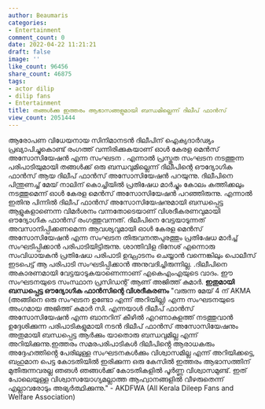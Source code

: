 ```yaml
---
author: Beaumaris
categories:
- Entertainment
comment_count: 0
date: 2022-04-22 11:21:21
draft: false
image: ''
like_count: 96456
share_count: 46875
tags:
- actor dilip
- dilip fans
- Entertainment
title: തങ്ങൾക്കു ഇത്തരം ആഭാസങ്ങളുമായി ബന്ധമില്ലെന്ന് ദിലീപ് ഫാൻസ്‌
view_count: 2051444
---
```


ആരോപണ വിധേയനായ സിനിമാനടൻ ദിലീപിന് ഐക്യദാർഢ്യം പ്രഖ്യാപിച്ചുകൊണ്ട് രംഗത്ത് വന്നിരിക്കുകയാണ് ഓൾ കേരള മെൻസ് അസോസിയേഷൻ എന്ന സംഘടന . എന്നാൽ പ്രസ്തുത സംഘടന നടത്തുന്ന പരിപാടിയുമായി തങ്ങൾക്ക് ഒരു ബന്ധവുമില്ലെന്ന് ദിലീപിന്റെ ഔദ്യോഗിക ഫാൻസ് ആയ ദിലീപ് ഫാൻസ് അസോസിയേഷൻ പറയുന്നു. ദിലീപിനെ പിന്തുണച്ച് മേയ് നാലിന് കൊച്ചിയിൽ പ്രതിഷേധ മാർച്ചും കോലം കത്തിക്കലും നടത്തുമെന്ന് ഓൾ കേരള മെൻസ് അസോസിയേഷൻ പറഞ്ഞിരുന്നു. എന്നാൽ ഇതിനു പിന്നിൽ ദിലീപ് ഫാൻസ് അസോസിയേഷനുമായി ബന്ധപ്പെട്ട ആളുകളാണെന്ന വിമർശനം വന്നതോടെയാണ് വിശദീകരണവുമായി ഔദ്യോഗിക ഫാൻസ്‌ രംഗത്തുവന്നത്. ദിലീപിനെ വേട്ടയാടുന്നത് അവസാനിപ്പിക്കണമെന്ന ആവശ്യവുമായി ഓള്‍ കേരള മെന്‍സ് അസോസിയേഷന്‍ എന്ന സംഘടന തിരുവനന്തപുരത്തും പ്രതിഷേധ മാർച്ച് സംഘടിപ്പിക്കാന്‍ പരിപാടിയിട്ടിരുന്നു. ശാന്തിവിള ദിനേശ് എന്നൊരു സംവിധായകൻ പ്രതിഷേധ പരിപാടി ഉദ്ഘാടനം ചെയ്യാൻ വന്നെങ്കിലും പൊലീസ് ഇടപെട്ട് ആ പരിപാടി സംഘടിപ്പിക്കാൻ അനുവദിച്ചിരുന്നില്ല. .ദിലീപിനെ അകാരണമായി വേട്ടയാടുകയാണെന്നാണ് എകെഎംഎയുടെ വാദം. ഈ സംഘടനയുടെ സംസ്ഥാന പ്രസിഡന്റ് ആണ് അജിത്ത് കുമാര്‍. **ഇതുമായി ബന്ധപ്പെട്ട ഔദ്യോഗിക ഫാൻസിന്റെ വിശദീകരണം** "വരുന്ന മേയ് 4 ന് AKMA (അങ്ങിനെ ഒരു സംഘടന ഉണ്ടോ എന്ന് അറിയില്ല) എന്ന സംഘടനയുടെ അംഗമായ അജിത്ത് കുമാർ സി. എന്നയാൾ ദിലീപ് ഫാൻസ് അസോസിയേഷൻ എന്ന ബാനറിന് കീഴിൽ എറണാകുളത്ത് നടത്തുവാൻ ഉദ്ദേശിക്കുന്ന പരിപാടികളുമായി നടൻ ദിലീപ് ഫാൻസ് അസോസിയേഷനും അതുമായി ബന്ധപ്പെട്ട ആർക്കും യാതൊരു ബന്ധവുമില്ല എന്ന് അറിയിക്കുന്നു.ഇത്തരം സമരപരിപാടികൾ ദിലീപിൻ്റെ ആരാധകരും അദ്ദേഹത്തിൻ്റെ പേരിലുള്ള സംഘടനകൾക്കും വിശ്വാസമില്ല എന്ന് അറിയിക്കട്ടെ, ബഹുമാന പെട്ട കോടതിയിൽ ഇരിക്കുന്ന ഒരു കേസിൽ ഇത്തരം ആഭാസത്തിന് മുതിരുന്നവരല്ല ഞങൾ ഞങ്ങൾക്ക് കോടതികളിൽ പൂർണ്ണ വിശ്വാസമുണ്ട്. ഇത് പോലെയുള്ള വിശ്വാസയോഗ്യമല്ലാത്ത ആഹ്വാനങ്ങളിൽ വീഴരുതെന്ന് എല്ലാവരോടും അഭ്യർത്ഥിക്കുന്നു." \- AKDFWA (All Kerala Dileep Fans and Welfare Association)